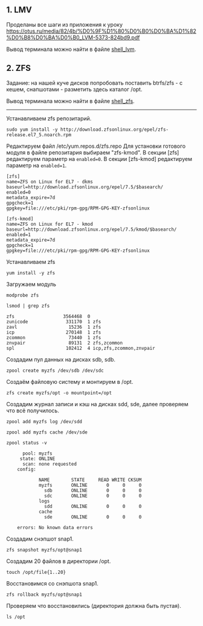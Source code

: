 
## 1. LMV

Проделаны все шаги из приложения к уроку https://otus.ru/media/82/4b/%D0%9F%D1%80%D0%B0%D0%BA%D1%82%D0%B8%D0%BA%D0%B0_LVM-5373-824bd9.pdf 

Вывод терминала можно найти в файле [shell_lvm](shell_lvm).

## 2. ZFS

Задание: на нашей куче дисков попробовать поставить btrfs/zfs - с кешем, снапшотами - разметить здесь каталог /opt.

Вывод терминала можно найти в файле [shell_zfs](shell_zfs).
***
Устанавливаем zfs репозитарий.

`sudo yum install -y http://download.zfsonlinux.org/epel/zfs-release.el7_5.noarch.rpm`

Редактируем файл /etc/yum.repos.d/zfs.repo 
Для установки готового модуля в файле репозитария выбираем "zfs-kmod".
В секции [zfs] редактируем параметр на `enabled=0`.
В секции [zfs-kmod] редактируем параметр на `enabled=1`.

    [zfs]
    name=ZFS on Linux for EL7 - dkms
    baseurl=http://download.zfsonlinux.org/epel/7.5/$basearch/
    enabled=0
    metadata_expire=7d
    gpgcheck=1
    gpgkey=file:///etc/pki/rpm-gpg/RPM-GPG-KEY-zfsonlinux

    [zfs-kmod]
    name=ZFS on Linux for EL7 - kmod
    baseurl=http://download.zfsonlinux.org/epel/7.5/kmod/$basearch/
    enabled=1
    metadata_expire=7d
    gpgcheck=1
    gpgkey=file:///etc/pki/rpm-gpg/RPM-GPG-KEY-zfsonlinux


Устанавливаем zfs

`yum install -y zfs`

Загружаем модуль

`modprobe zfs`

`lsmod | grep zfs`

    zfs                  3564468  0
    zunicode              331170  1 zfs
    zavl                   15236  1 zfs
    icp                   270148  1 zfs
    zcommon                73440  1 zfs
    znvpair                89131  2 zfs,zcommon
    spl                   102412  4 icp,zfs,zcommon,znvpair

Создадим пул данных на дисках sdb, sdb.

`zpool create myzfs /dev/sdb /dev/sdc`

Создаём файловую систему и монтируем в /opt.

`zfs create myzfs/opt -o mountpoint=/opt`

Создадим журнал записи и кэш на дисках sdd, sde, далее проверяем что всё получилось.

`zpool add myzfs log /dev/sdd`

`zpool add myzfs cache /dev/sde`

`zpool status -v`

          pool: myzfs
         state: ONLINE
          scan: none requested
        config:

                NAME        STATE     READ WRITE CKSUM
                myzfs       ONLINE       0     0     0
                  sdb       ONLINE       0     0     0
                  sdc       ONLINE       0     0     0
                logs
                  sdd       ONLINE       0     0     0
                cache
                  sde       ONLINE       0     0     0

        errors: No known data errors

Создадим снэпшот snap1.

`zfs snapshot myzfs/opt@snap1`

Создадим 20 файлов в директории /opt.

`touch /opt/file{1..20}`

Восстановимся со снэпшота snap1.
 
`zfs rollback myzfs/opt@snap1`
 
Проверяем что восстановились (директория должна быть пустая).

`ls /opt`


